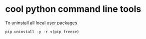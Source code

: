 # cool python command line tools

To uninstall all local user packages

```shell
pip uninstall -y -r <(pip freeze)
```
